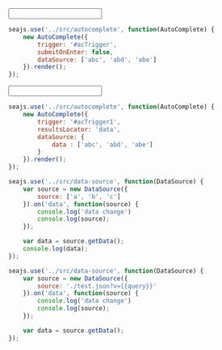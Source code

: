 <style>
.ui-autocomplete{
    border: 1px solid #CCC;
    background:#fff;
    padding: 2px 0;
}
.ui-autocomplete-ctn{
    margin:0;
    padding:0;
}
.ui-autocomplete-item{
    padding: 4px 10px;
    list-style: none;
}
.ui-autocomplete-item-hover{
    background:#0f0;
}
.ui-autocomplete-item-hl {
    background: #ff0;
}
</style>

<script>
seajs.config({
    map: [
        //[/(\d(?:\/dist)?\/[a-z]+)\.js$/, '$1-debug.js']
        //['overlay.js', 'overlay-debug.js'],
        //['templatable.js', 'templatable-debug.js']
    ]
})
</script>

<form name="" action="">
    <input id="acTrigger" type="text" value="" />
</form>

````javascript
seajs.use('../src/autocomplete', function(AutoComplete) {
    new AutoComplete({
        trigger: '#acTrigger',
        submitOnEnter: false,
        dataSource: ['abc', 'abd', 'abe']
    }).render();
});
````


<input id="acTrigger1" type="text" value="" />

````javascript
seajs.use('../src/autocomplete', function(AutoComplete) {
    new AutoComplete({
        trigger: '#acTrigger1',
        resultsLocator: 'data',
        dataSource: {
            data : ['abc', 'abd', 'abe']
        }
    }).render();
});
````

````javascript
seajs.use('../src/data-source', function(DataSource) {
    var source = new DataSource({
        source: ['a', 'b', 'c']
    }).on('data', function(source) {
        console.log('data change')
        console.log(source);
    });

    var data = source.getData();
    console.log(data);
});
````


````javascript
seajs.use('../src/data-source', function(DataSource) {
    var source = new DataSource({
        source: './test.json?v={{query}}'
    }).on('data', function(source) {
        console.log('data change')
        console.log(source);
    });

    var data = source.getData();
});
````


